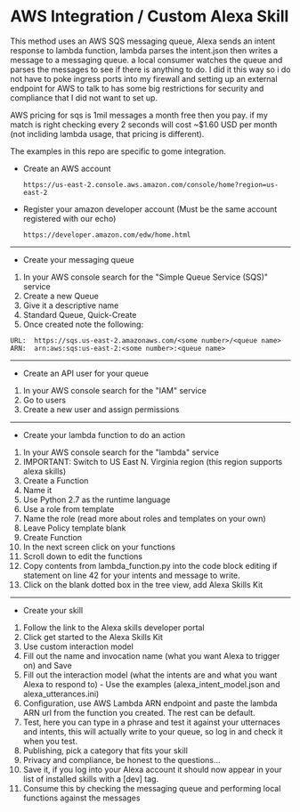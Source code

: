 # AWS Integration / Custom Alexa Skill 

This method uses an AWS SQS messaging queue, Alexa sends an intent response to lambda function, lambda parses the intent.json
then writes a message to a messaging queue. a local consumer watches the queue and parses the messages to see if there is 
anything to do.   I did it this way so i do not have to poke ingress ports into my firewall and setting up an external 
endpoint for AWS to talk to has some big restrictions for security and compliance that I did not want to set up. 

AWS pricing for sqs is 1mil messages a month free then you pay. if my match is right checking every 2 seconds
will cost ~$1.60 USD per month (not incliding lambda usage, that pricing is different).

The examples in this repo are specific to gome integration. 

* Create an AWS account
  ```
  https://us-east-2.console.aws.amazon.com/console/home?region=us-east-2
  ```

* Register your amazon developer account (Must be the same account registered with our echo)

  ```
  https://developer.amazon.com/edw/home.html
  ```
---

* Create your messaging queue
1. In your AWS console search for the "Simple Queue Service (SQS)" service
2. Create a new Queue
3. Give it a descriptive name
4. Standard Queue, Quick-Create
5. Once created note the following:

  ```
  URL:	https://sqs.us-east-2.amazonaws.com/<some number>/<queue name>
  ARN:	arn:aws:sqs:us-east-2:<some number>:<queue name>
  ```

---
* Create an API user for your queue
1. In your AWS console search for the "IAM" service
2. Go to users
3. Create a new user and assign permissions

---
* Create your lambda function to do an action
1. In your AWS console search for the "lambda" service
2. IMPORTANT: Switch to US East N. Virginia region (this region supports alexa skills)
3. Create a Function
4. Name it
5. Use Python 2.7 as the runtime language
6. Use a role from template
7. Name the role (read more about roles and templates on your own)
8. Leave Policy template blank
9. Create Function
10. In the next screen click on your functions
11. Scroll down to edit the functions
12. Copy contents from lambda_function.py into the code block editing if statement on line 42 for your intents and message to write.
13. Click on the blank dotted box in the tree view, add Alexa Skills Kit

---
* Create your skill
1. Follow the link to the Alexa skills developer portal
2. Click get started to the Alexa Skills Kit
3. Use custom interaction model
4. Fill out the name and invocation name (what you want Alexa to trigger on) and Save
5. Fill out the interaction model (what the intents are and what you want Alexa to respond to) - Use the examples (alexa_intent_model.json and alexa_utterances.ini)
6. Configuration, use AWS Lambda ARN endpoint and paste the lambda ARN url from the function you created. The rest can be default.
7. Test, here you can type in a phrase and test it against your utternaces and intents, this will actually write to your queue, so log in and check it when you test.
8. Publishing, pick a category that fits your skill
9. Privacy and compliance, be honest to the questions...
10. Save it, if you log into your Alexa account it should now appear in your list of installed skills with a [dev] tag.
11. Consume this by checking the messaging queue and performing local functions against the messages

